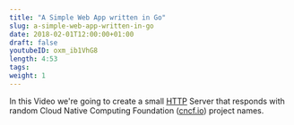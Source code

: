 ```yaml
---
title: "A Simple Web App written in Go"
slug: a-simple-web-app-written-in-go
date: 2018-02-01T12:00:00+01:00
draft: false
youtubeID: oxm_ib1VhG8
length: 4:53
tags: 
weight: 1
---
```


In this Video we're going to create a small [HTTP](https://en.wikipedia.org/wiki/Hypertext_Transfer_Protocol) Server
that responds with random Cloud Native Computing Foundation ([cncf.io](https://cncf.io)) project names.
